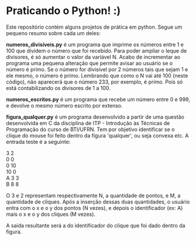 # Praticando o Python! :)

Este repositório contém alguns projetos de prática em python.  Segue 
um pequeno resumo sobre cada um deles:

**numeros_divisíveis.py** é um programa que imprime os números entre 1 e 100 que dividem 
o número que foi recebido. Para poder ampliar o leque de divisores, é só aumentar o valor da variável N. 
Acabo de incrementar ao programa uma pequena alteração que permite avisar ao usuário se o número
é primo. Se o número for divisível por 2 números tais que sejam 1 e ele mesmo, o número é primo.
Lembrando que como o N vai até 100 (neste código), não aparecerá que o número 233, por exemplo, é primo. Pois 
só está contabilizando os divisores de 1 a 100.


**numeros_escritos.py** é um programa que recebe um número entre 0 e 999, e devolve o mesmo número escrito por extenso.

**figura_qualquer.py** é um programa desenvolvido a partir de uma questão desenvolvida em C da disciplina de ITP - Introdução às Técnicas de Programação do curso de BTI/UFRN. 
Tem por objetivo identificar se o clique do mouse foi feito dentro da figura 'qualquer', ou seja convexa etc.
A entrada teste é a seguinte:

3 2\
0 0\
0 10\
10 0\
A 3 3\
B 8 8

O 3 e 2 representam respectivamente N, a quantidade de pontos, e M, a quantidade de cliques. Após
a inserção dessas duas quantidades, o usuário entra com o x e o y dos pontos (N vezes), e depois o identificador (ex: A) mais o x e o y dos cliques (M vezes).

A saída resultante será a do identificador do clique que foi dado dentro da figura.

